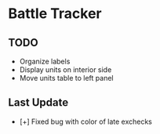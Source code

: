 # Battle Tracker

## TODO
- Organize labels
- Display units on interior side
- Move units table to left panel

## Last Update
- [+] Fixed bug with color of late exchecks